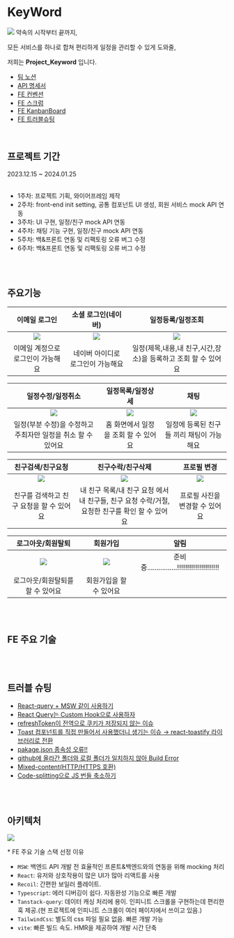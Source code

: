 # KeyWord

<img src="https://github.com/ZB-Keyword/Keyword-FrontEnd/assets/28029685/2a9e3055-a649-47fc-ab9c-1dac19190e95">
약속의 시작부터 끝까지,

모든 서비스를 하나로 합쳐 편리하게 일정을 관리할 수 있게 도와줄,

저희는 **Project_Keyword** 입니다.

- [팀 노션](https://proud-thief-ae8.notion.site/KeyWord-1adab0d7097643e2b58e62032a1a629c?pvs=4)
- [API 명세서](https://proud-thief-ae8.notion.site/API-b3ba853e06f24fb69470efa80b5a228e?pvs=4)
- [FE 컨벤션](https://proud-thief-ae8.notion.site/Convention-7134c159bbf44a75a9e54b7c35065071?pvs=4)
- [FE 스크럼](https://proud-thief-ae8.notion.site/Daily-Scrum-fccb65980123402dbbe67a1817a987d0?pvs=4)
- [FE KanbanBoard](https://proud-thief-ae8.notion.site/f1b46ec7633b46cb805250d4fda52c4d?v=dfce6d04d32a46988df3580bb2c513f3&pvs=4)
- [FE 트러블슈팅](https://proud-thief-ae8.notion.site/33a4aa7907e740efbbbaf6c158fe53bf?v=0e02e3125c7045afa995f3243f941643&pvs=4)

</br>

## 프로젝트 기간

2023.12.15 ~ 2024.01.25
</br>
</br>

- 1주차: 프로젝트 기획, 와이어프레임 제작
- 2주차: front-end init setting, 공통 컴포넌트 UI 생성, 회원 서비스 mock API 연동
- 3주차: UI 구현, 일정/친구 mock API 연동
- 4주차: 채팅 기능 구현, 일정/친구 mock API 연동
- 5주차: 백&프론트 연동 및 리팩토링 오류 버그 수정
- 6주차: 백&프론트 연동 및 리팩토링 오류 버그 수정

</br>
</br>

## 주요기능

|                                                  이메일 로그인                                                  |                                               소셜 로그인(네이버)                                               |                                                일정등록/일정조회                                                |
| :-------------------------------------------------------------------------------------------------------------: | :-------------------------------------------------------------------------------------------------------------: | :-------------------------------------------------------------------------------------------------------------: |
| <img src="https://github.com/ZB-Keyword/Keyword-FrontEnd/assets/28029685/6673644b-c203-473e-90d0-d476eac39437"> | <img src="https://github.com/ZB-Keyword/Keyword-FrontEnd/assets/28029685/ffd23726-07de-400e-b399-a2dac8ca948d"> | <img src="https://github.com/ZB-Keyword/Keyword-FrontEnd/assets/28029685/3ef99a74-df0f-4f80-8076-4f3ecafb67a5"> |
|                                        이메일 계정으로 로그인이 가능해요                                        |                                        네이버 아이디로 로그인이 가능해요                                        |                         일정(제목,내용,내 친구,시간,장소)을 등록하고 조회 할 수 있어요                          |

|                                                일정수정/일정취소                                                |                                                일정목록/일정상세                                                |                                                      채팅                                                       |
| :-------------------------------------------------------------------------------------------------------------: | :-------------------------------------------------------------------------------------------------------------: | :-------------------------------------------------------------------------------------------------------------: |
| <img src="https://github.com/ZB-Keyword/Keyword-FrontEnd/assets/28029685/385f11e0-f54f-4dba-9bd8-49e017267d5d"> | <img src="https://github.com/ZB-Keyword/Keyword-FrontEnd/assets/28029685/3ef99a74-df0f-4f80-8076-4f3ecafb67a5"> | <img src="https://github.com/ZB-Keyword/Keyword-FrontEnd/assets/28029685/cc40cf1a-e74a-48bd-8f53-f5cd053cd70d"> |
|                          일정(부분 수정)을 수정하고 주최자만 일정을 취소 할 수 있어요                           |                                      홈 화면에서 일정을 조회 할 수 있어요                                       |                                    일정에 등록된 친구들 끼리 채팅이 가능해요                                    |

|                                                친구검색/친구요청                                                |                                                친구수락/친구삭제                                                |                                                   프로필 변경                                                   |
| :-------------------------------------------------------------------------------------------------------------: | :-------------------------------------------------------------------------------------------------------------: | :-------------------------------------------------------------------------------------------------------------: |
| <img src="https://github.com/ZB-Keyword/Keyword-FrontEnd/assets/28029685/61499050-b590-43d1-a129-812218022eb0"> | <img src="https://github.com/ZB-Keyword/Keyword-FrontEnd/assets/28029685/11905f84-5674-44ba-b33a-4af500574859"> | <img src="https://github.com/ZB-Keyword/Keyword-FrontEnd/assets/28029685/d625b4c1-ace3-4729-abd4-826bde289106"> |
|                                    친구를 검색하고 친구 요청을 할 수 있어요                                     |       내 친구 목록/내 친구 요청 에서 </br>내 친구들, 친구 요청 수락/거절, 요청한 친구를 확인 할 수 있어요       |                                         프로필 사진을 변경할 수 있어요                                          |

|                                                로그아웃/회원탈퇴                                                |                                                    회원가입                                                     |                    알림                     |
| :-------------------------------------------------------------------------------------------------------------: | :-------------------------------------------------------------------------------------------------------------: | :-----------------------------------------: |
| <img src="https://github.com/ZB-Keyword/Keyword-FrontEnd/assets/28029685/d7c8daba-3804-48b8-b307-b8f248c3fc23"> | <img src="https://github.com/ZB-Keyword/Keyword-FrontEnd/assets/28029685/a7b12583-265b-47b1-958c-bdb4548d5c74"> | 준비중................!!!!!!!!!!!!!!!!!!!!! |
|                                        로그아웃/회원탈퇴를 할 수 있어요                                         |                                             회원가입을 할 수 있어요                                             |

</br>
</br>

## FE 주요 기술

<!-- - React-query의 useInfinite를 사용한 infinite scroll
- 라이브러리 없이 유효성 검사 도전
- 낙관적 업데이트 -->

</br>
</br>

## 트러블 슈팅

- [React-query + MSW 같이 사용하기](https://proud-thief-ae8.notion.site/React-query-MSW-3237b78e158644b68d0f8079fd78dedc?pvs=4)
- [React Query는 Custom Hook으로 사용하자](https://proud-thief-ae8.notion.site/React-Query-Custom-Hook-7736a912ff654abeb1013e398a9cd165?pvs=4)
- [refreshToken이 전역으로 쿠키가 저장되지 않는 이슈](https://proud-thief-ae8.notion.site/refreshToken-67ed9013a0db4f7ea8f60564b61308ea?pvs=4)
- [Toast 컴포넌트를 직접 만들어서 사용했더니 생기는 이슈 → react-toastify 라이브러리로 전환](https://proud-thief-ae8.notion.site/Toast-react-toastify-8f27f01dc6ab41b8bbc59770d442b78e?pvs=4)
- [pakage.json 종속성 오류!!](https://proud-thief-ae8.notion.site/pakage-json-81b2896cc9464e778a4828a991986766?pvs=4)
- [github에 올라간 폴더와 로컬 폴더가 일치하지 않아 Build Error](https://proud-thief-ae8.notion.site/github-Build-Error-e34108825f4a42ac8ab7f70a60c48517?pvs=4)
- [Mixed-content(HTTP/HTTPS 호환)](https://proud-thief-ae8.notion.site/Mixed-content-HTTP-HTTPS-d56c3cba83374440a4bc5c68e74c61a4?pvs=4)
- [Code-splitting으로 JS 번들 축소하기]()

</br>
</br>

## 아키텍처

<img src="https://github.com/ZB-Keyword/Keyword-FrontEnd/assets/28029685/7c1dd22f-4fd0-4585-99fd-551f8e838cd4">

\* FE 주요 기술 스택 선정 이유

- `MSW`: 백엔드 API 개발 전 효율적인 프론트&백엔드와의 연동을 위해 mocking 처리
- `React`: 유저와 상호작용이 많은 UI가 많아 리액트를 사용
- `Recoil`: 간편한 보일러 플레이트.
- `Typescript`: 에러 디버깅이 쉽다. 자동완성 기능으로 빠른 개발
- `Tanstack-query`: 데이터 캐싱 처리에 용이. 인피니트 스크롤을 구현하는데 편리한 훅 제공.(현 프로젝트에 인피니트 스크롤이 여러 페이지에서 쓰이고 있음.)
- `TailwindCss`: 별도의 css 파일 필요 없음. 빠른 개발 가능
- `vite`: 빠른 빌드 속도. HMR을 제공하여 개발 시간 단축
